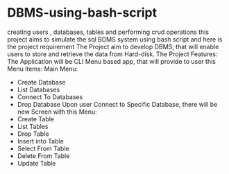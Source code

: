 # DBMS-using-bash-script
creating users , databases, tables and performing crud operations
this project aims to simulate the sql BDMS system using bash script 
and here is the project requirement 
The Project aim to develop DBMS, that will enable users to store and
retrieve the data from Hard-disk.
The Project Features:
The Application will be CLI Menu based app, that will provide to user
this Menu items:
Main Menu:
- Create Database
- List Databases
- Connect To Databases
- Drop Database
Upon user Connect to Specific Database, there will be new Screen with
this Menu:
- Create Table
- List Tables
- Drop Table
- Insert into Table
- Select From Table
- Delete From Table
- Update Table
